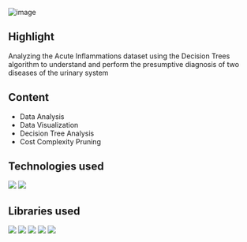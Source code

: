 ![image](https://github.com/prathmeshlonkar10/Acute-Inflammations-Analysis-with-Decision-Trees/assets/66990159/c9f3e70c-22ab-4ac8-b7ed-ba6cbe16e3d9)


## Highlight
Analyzing the Acute Inflammations dataset using the Decision Trees algorithm to understand and perform the presumptive diagnosis of two diseases of the urinary system

## Content
- Data Analysis
- Data Visualization
- Decision Tree Analysis
- Cost Complexity Pruning

## Technologies used
![](https://img.shields.io/badge/Python-3776AB.svg?style=for-the-badge&logo=Python&logoColor=white)
![](https://img.shields.io/badge/Jupyter-F37626.svg?style=for-the-badge&logo=Jupyter&logoColor=white)

## Libraries used
![](https://img.shields.io/badge/pandas-150458.svg?style=for-the-badge&logo=pandas&logoColor=white)
![](https://img.shields.io/badge/NumPy-013243.svg?style=for-the-badge&logo=NumPy&logoColor=white)
![](https://github.com/prathmeshlonkar10/Power-Output-prediction-for-Combined-Cycle-Power-Plant/assets/66990159/e0feeb25-88e2-412a-baad-39d1e02269c5)
![](https://img.shields.io/badge/scikitlearn-F7931E.svg?style=for-the-badge&logo=scikit-learn&logoColor=white)
![](https://camo.githubusercontent.com/58bfe5f46be0cf6c7d0b34f17a83ad69250fc9180ef95018eacfd283cdc61c10/68747470733a2f2f696d672e736869656c64732e696f2f62616467652f4d6174706c6f746c69622d3243324437323f7374796c653d666f722d7468652d6261646765266c6f676f3d6d6174706c6f746c6962266c6f676f436f6c6f723d7768697465)
